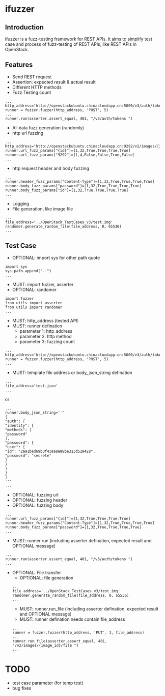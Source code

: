 # ifuzzer

## Introduction
ifuzzer is a fuzz-testing framework for REST APIs. It aims to simplify test case and process of fuzz-testing of REST APIs, like REST APIs in OpenStack. 

## Features
* Send REST request
* Assertion: expected result & actual result
* Different HTTP methods
* Fuzz Testing count
```
...
http_address='http://openstackubuntu.chinacloudapp.cn:5000/v3/auth/tokens'
runner = fuzzer.fuzzer(http_address, 'POST', 5)
...
runner.run(asserter.assert_equal, 401, "/v3/auth/tokens ")
```
* All data fuzz generation (randomly)
* http url fuzzing
```
...
http_address='http://openstackubuntu.chinacloudapp.cn:9292/v2/images/{id}/file'
runner.url_fuzz_params["{id}"]=[1,32,True,True,True,True]
runner.url_fuzz_params["9292"]=[1,4,False,False,True,False]
...
```
* http request header and body fuzzing
```
...
runner.header_fuzz_params["Content-Type"]=[1,32,True,True,True,True]
runner.body_fuzz_params["password"]=[1,32,True,True,True,True]
runner.body_fuzz_params["id"]=[1,32,True,True,True,True]
...
```
* Logging
* File generation, like image file
```
...
file_address='../OpenStack_TestCases_v3/test.img'
randomer.generate_random_file(file_address, 0, 65536)
...
```

## Test Case
* OPTIONAL: import sys for other path quote
```
import sys
sys.path.append("..")
...
```
* MUST: import fuzzer, asserter
* OPTIONAL: randomer
```
import fuzzer
from utils import asserter
from utils import randomer
...
```
* MUST: http_address (tested API)
* MUST: runner defination
  * parameter 1: http_address
  * parameter 2: http method
  * parameter 3: fuzzing count
```
...
http_address='http://openstackubuntu.chinacloudapp.cn:5000/v3/auth/tokens'
runner = fuzzer.fuzzer(http_address, 'POST', 5)
...
```
* MUST: template file address or body_json_string defination
```
...
file_address='test.json'
...
```
or
```
...
runner.body_json_string='''
{
"auth": {
"identity": {
"methods": [
"password"
],
"password": {
"user": {
"id": "2a91bed69b3f43ea8e88be313d519428",
"password": "secrete"
}
}
}
}
}
'''
...
```
* OPTIONAL: fuzzing url
* OPTIONAL: fuzzing header
* OPTIONAL: fuzzing body
```
...
runner.url_fuzz_params["{id}"]=[1,32,True,True,True,True]
runner.header_fuzz_params["Content-Type"]=[1,32,True,True,True,True]
runner.body_fuzz_params["password"]=[1,32,True,True,True,True]
...
```
* MUST: runner.run (including asserter defination, expected result and OPTIONAL message)
```
...
runner.run(asserter.assert_equal, 401, "/v3/auth/tokens ")
...
```
* OPTIONAL: File transfer
  * OPTIONAL: file generation
  ```
  ...
  file_address='../OpenStack_TestCases_v3/test.img'
  randomer.generate_random_file(file_address, 0, 65536)
  ...
  ```
  * MUST: runner.run_file (including asserter defination, expected result and OPTIONAL message)
  * MUST: runner defination needs contain file_address
  ```
  ...
  runner = fuzzer.fuzzer(http_address, 'PUT', 1, file_address)
  ...
  runner.run_file(asserter.assert_equal, 401, "/v2/images/{image_id}/file ")
  ...
  ```
# TODO
* test case parameter (for temp test)
* bug fixes
